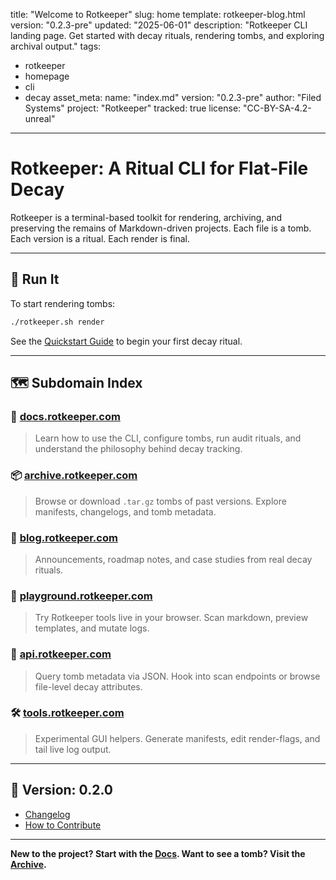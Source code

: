 title: "Welcome to Rotkeeper"
slug: home
template: rotkeeper-blog.html
version: "0.2.3-pre"
updated: "2025-06-01"
description: "Rotkeeper CLI landing page. Get started with decay rituals, rendering tombs, and exploring archival output."
tags:
  - rotkeeper
  - homepage
  - cli
  - decay
asset_meta:
  name: "index.md"
  version: "0.2.3-pre"
  author: "Filed Systems"
  project: "Rotkeeper"
  tracked: true
  license: "CC-BY-SA-4.2-unreal"
---

# Rotkeeper: A Ritual CLI for Flat‑File Decay

Rotkeeper is a terminal-based toolkit for rendering, archiving, and preserving the remains of Markdown-driven projects.
Each file is a tomb. Each version is a ritual. Each render is final.

***

## 🧪 Run It

To start rendering tombs:

```bash
./rotkeeper.sh render
```

See the [Quickstart Guide](/docs/quickstart-guide.md) to begin your first decay ritual.

***

## 🗺️ Subdomain Index

### 🧾 [docs.rotkeeper.com](/docs/)
> Learn how to use the CLI, configure tombs, run audit rituals, and understand the philosophy behind decay tracking.

### 📦 [archive.rotkeeper.com](/archive/)
> Browse or download `.tar.gz` tombs of past versions. Explore manifests, changelogs, and tomb metadata.

### 📜 [blog.rotkeeper.com](/blog/)
> Announcements, roadmap notes, and case studies from real decay rituals.

### 🧪 [playground.rotkeeper.com](/playground/)
> Try Rotkeeper tools live in your browser. Scan markdown, preview templates, and mutate logs.

### 📡 [api.rotkeeper.com](/api/)
> Query tomb metadata via JSON. Hook into scan endpoints or browse file-level decay attributes.

### 🛠️ [tools.rotkeeper.com](/tools/)
> Experimental GUI helpers. Generate manifests, edit render-flags, and tail live log output.

***

## 🔖 Version: 0.2.0

- [Changelog](/changelog/)
- [How to Contribute](/contributing/)

***

**New to the project? Start with the [Docs](/docs/). Want to see a tomb? Visit the [Archive](/archive/).**

<!--
Sora prompt: "A decayed tombstone interface for Rotkeeper.com—ghostly monospaced text drifting across a glitching terminal window, rusted metal accents, and flickering OpenMoji icons."
-->